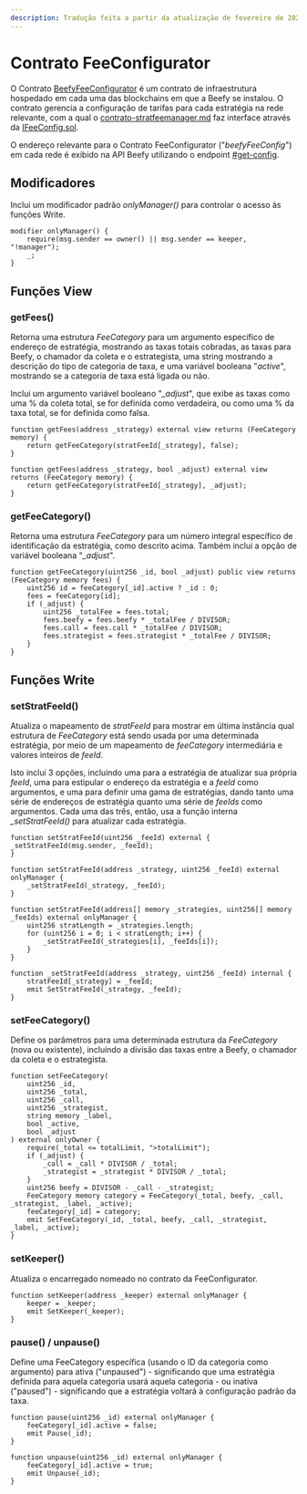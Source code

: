 ```yaml
---
description: Tradução feita a partir da atualização de fevereiro de 2023
---
```


# Contrato FeeConfigurator

O Contrato [BeefyFeeConfigurator](https://github.com/beefyfinance/beefy-contracts/blob/master/contracts/BIFI/infra/BeefyFeeConfigurator.sol) é um contrato de infraestrutura hospedado em cada uma das blockchains em que a Beefy se instalou. O contrato gerencia a configuração de tarifas para cada estratégia na rede relevante, com a qual o [contrato-stratfeemanager.md](../contrato-de-estrategia/contrato-stratfeemanager.md "mention") faz interface através da [IFeeConfig.sol](https://github.com/beefyfinance/beefy-contracts/blob/master/contracts/BIFI/interfaces/common/IFeeConfig.sol).

O endereço relevante para o Contrato FeeConfigurator ("_beefyFeeConfig_") em cada rede é exibido na API Beefy utilizando o endpoint [#get-config](../api-da-beefy.md#get-config "mention").

## Modificadores

Inclui um modificador padrão _onlyManager()_ para controlar o acesso às funções Write.

```solidity
modifier onlyManager() {
    require(msg.sender == owner() || msg.sender == keeper, "!manager");
    _;
}
```

## Funções View

### getFees()

Retorna uma estrutura _FeeCategory_ para um argumento específico de endereço de estratégia, mostrando as taxas totais cobradas, as taxas para Beefy, o chamador da coleta e o estrategista, uma string mostrando a descrição do tipo de categoria de taxa, e uma variável booleana "_active_", mostrando se a categoria de taxa está ligada ou não.

Inclui um argumento variável booleano "_\_adjust_", que exibe as taxas como uma % da coleta total, se for definida como verdadeira, ou como uma % da taxa total, se for definida como falsa.

```solidity
function getFees(address _strategy) external view returns (FeeCategory memory) {
    return getFeeCategory(stratFeeId[_strategy], false);
}

function getFees(address _strategy, bool _adjust) external view returns (FeeCategory memory) {
    return getFeeCategory(stratFeeId[_strategy], _adjust);
}
```

### getFeeCategory()

Retorna uma estrutura _FeeCategory_ para um número integral específico de identificação da estratégia, como descrito acima. Também inclui a opção de variável booleana "_\_adjust_".

```solidity
function getFeeCategory(uint256 _id, bool _adjust) public view returns (FeeCategory memory fees) {
    uint256 id = feeCategory[_id].active ? _id : 0;
    fees = feeCategory[id];
    if (_adjust) {
        uint256 _totalFee = fees.total;
        fees.beefy = fees.beefy * _totalFee / DIVISOR;
        fees.call = fees.call * _totalFee / DIVISOR;
        fees.strategist = fees.strategist * _totalFee / DIVISOR;
    }
}
```

## Funções Write

### setStratFeeId()

Atualiza o mapeamento de _stratFeeId_ para mostrar em última instância qual estrutura de _FeeCategory_ está sendo usada por uma determinada estratégia, por meio de um mapeamento de _feeCategory_ intermediária e valores inteiros de _feeId_.

Isto inclui 3 opções, incluindo uma para a estratégia de atualizar sua própria _feeId_, uma para estipular o endereço da estratégia e a _feeId_ como argumentos, e uma para definir uma gama de estratégias, dando tanto uma série de endereços de estratégia quanto uma série de _feeIds_ como argumentos. Cada uma das três, então, usa a função interna _\_setStratFeeId()_ para atualizar cada estratégia.

```solidity
function setStratFeeId(uint256 _feeId) external {
_setStratFeeId(msg.sender, _feeId);
}

function setStratFeeId(address _strategy, uint256 _feeId) external onlyManager {
    _setStratFeeId(_strategy, _feeId);
}

function setStratFeeId(address[] memory _strategies, uint256[] memory _feeIds) external onlyManager {
    uint256 stratLength = _strategies.length;
    for (uint256 i = 0; i < stratLength; i++) {
        _setStratFeeId(_strategies[i], _feeIds[i]);
    }
}

function _setStratFeeId(address _strategy, uint256 _feeId) internal {
    stratFeeId[_strategy] = _feeId;
    emit SetStratFeeId(_strategy, _feeId);
}
```

### setFeeCategory()

Define os parâmetros para uma determinada estrutura da _FeeCategory_ (nova ou existente), incluindo a divisão das taxas entre a Beefy, o chamador da coleta e o estrategista.

```solidity
function setFeeCategory(
    uint256 _id,
    uint256 _total,
    uint256 _call,
    uint256 _strategist,
    string memory _label,
    bool _active,
    bool _adjust
) external onlyOwner {
    require(_total <= totalLimit, ">totalLimit");
    if (_adjust) {
        _call = _call * DIVISOR / _total;
        _strategist = _strategist * DIVISOR / _total;
    }
    uint256 beefy = DIVISOR - _call - _strategist;
    FeeCategory memory category = FeeCategory(_total, beefy, _call, _strategist, _label, _active);
    feeCategory[_id] = category;
    emit SetFeeCategory(_id, _total, beefy, _call, _strategist, _label, _active);
}
```

### setKeeper()

Atualiza o encarregado nomeado no contrato da FeeConfigurator.

```solidity
function setKeeper(address _keeper) external onlyManager {
    keeper = _keeper;
    emit SetKeeper(_keeper);
}
```

### pause() / unpause()

Define uma FeeCategory específica (usando o ID da categoria como argumento) para ativa ("unpaused") - significando que uma estratégia definida para aquela categoria usará aquela categoria - ou inativa ("paused") - significando que a estratégia voltará à configuração padrão da taxa.

```solidity
function pause(uint256 _id) external onlyManager {
    feeCategory[_id].active = false;
    emit Pause(_id);
}

function unpause(uint256 _id) external onlyManager {
    feeCategory[_id].active = true;
    emit Unpause(_id);
}
```
